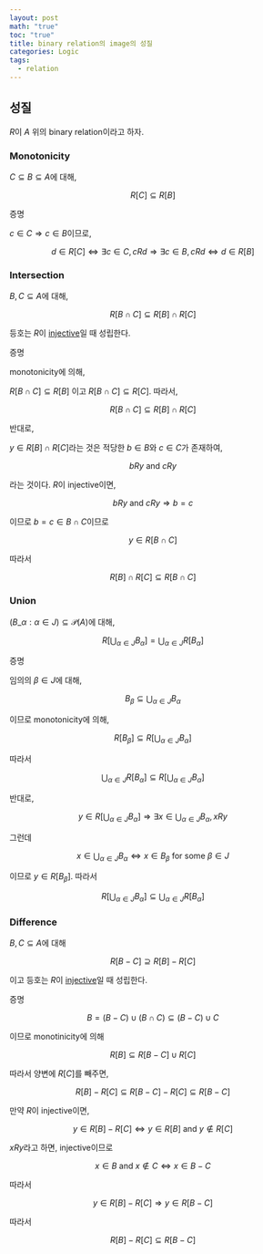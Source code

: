 ```yaml
---
layout: post
math: "true"
toc: "true"
title: binary relation의 image의 성질
categories: Logic
tags:
  - relation
---
```

## 성질

${ R }$이 ${ A }$ 위의 binary relation이라고 하자.

### Monotonicity

${ C \subseteq B\subseteq A }$에 대해,

$$ R[C] \subseteq R[B] $$

증명

${ c \in C \Rightarrow c \in B}$이므로,

$$ d \in R[C] \Leftrightarrow \exists c \in C,\,cRd \Rightarrow \exists c \in B,\, cRd  \Leftrightarrow d \in R[B] $$

### Intersection

${ B,C \subseteq A }$에 대해,

$$ R[B \cap C] \subseteq R[B] \cap R[C] $$

등호는 ${ R }$이 [injective](https://paraconsistent.github.io/logic/2024/02/26/relation.html#inj)일 때 성립한다.

증명

monotonicity에 의해,

${ R[B\cap C] \subseteq R[B] }$ 이고 ${ R[B \cap C] \subseteq R[C]}$. 따라서,

$$ R[B\cap C] \subseteq R[B] \cap R[C] $$

반대로,

${ y \in R[B] \cap R[C] }$라는 것은 적당한 ${ b \in B }$와 ${ c \in C }$가 존재하여,

$$ bRy \mbox{ and } cRy $$

라는 것이다. ${ R }$이 injective이면,

$$ bRy \mbox{ and } cRy \Rightarrow b=c $$

이므로 ${ b=c \in B \cap C  }$이므로

$$ y \in R[B \cap C] $$

따라서

$$ R[B] \cap R[C] \subseteq R[B \cap C] $$

### Union

${ (B\_{\alpha}: \alpha \in J) \subseteq \mathcal{P}(A)  }$에 대해,

$$ R[\bigcup_{\alpha \in J} B_{\alpha}] = \bigcup_{\alpha \in J} R[B_{\alpha}]  $$

증명

임의의 ${ \beta \in J }$에 대해,

$$ B_{\beta} \subseteq \bigcup_{\alpha \in J} B_{\alpha} $$

이므로 monotonicity에 의해,

$$ R[B_{\beta}] \subseteq R[\bigcup_{\alpha \in J}B_{\alpha}] $$

따라서

$$ \bigcup_{\alpha \in J} R[B_{\alpha}] \subseteq R[\bigcup_{\alpha \in J} B_{\alpha}] $$

반대로,

$$ y \in R[\bigcup_{\alpha \in J} B_{\alpha}] \Rightarrow \exists x \in \bigcup_{\alpha \in J } B_{\alpha},\, xRy$$

그런데

$$ x \in \bigcup_{\alpha \in J} B_{\alpha} \Leftrightarrow x \in B_{\beta} \mbox{ for some } \beta \in J$$

이므로 ${ y \in R[B_{\beta}] }$. 따라서

$$ R[\bigcup_{\alpha \in J}B_{\alpha}] \subseteq \bigcup_{\alpha \in J} R[B_{\alpha}] $$

### Difference

${ B,C \subseteq A }$에 대해

$$ R[B-C] \supseteq R[B] - R[C] $$

이고 등호는 ${ R }$이 [injective](https://paraconsistent.github.io/logic/2024/02/26/relation.html#inj)일 때 성립한다.

증명

$$ B = (B-C) \cup (B \cap C) \subseteq (B-C) \cup C$$

이므로 monotinicity에 의해

$$ R[B]\subseteq R[B-C] \cup R[C] $$

따라서 양변에 ${ R[C] }$를 빼주면,

$$ R[B]-R[C] \subseteq R[B-C] - R[C] \subseteq R[B-C]  $$

만약 ${ R }$이 injective이면,

$$ y \in R[B]-R[C] \Leftrightarrow y \in R[B] \mbox{ and } y \notin R[C] $$

${ xRy }$라고 하면, injective이므로

$$ x \in B \mbox{ and } x \notin C \Leftrightarrow x \in B-C $$

따라서

$$y \in R[B]-R[C] \Rightarrow y \in R[B-C] $$

따라서

$$ R[B] - R[C] \subseteq R[B-C] $$